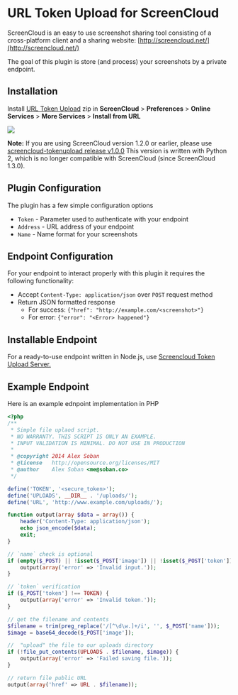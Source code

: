 URL Token Upload for ScreenCloud
================================

ScreenCloud is an easy to use screenshot sharing tool consisting of a cross-platform client and a sharing website: [http://screencloud.net/](http://screencloud.net/)

The goal of this plugin is store (and process) your screenshots by a private endpoint.

Installation
------------

Install [URL Token Upload][current] zip in **ScreenCloud** > **Preferences** > **Online Services** > **More Services** > **Install from URL**

![](http://i.imgur.com/lQIdGt4.png)

**Note:** If you are using ScreenCloud version 1.2.0 or earlier, please use [screencloud-tokenupload release v1.0.0](https://github.com/RezzedUp/screencloud-tokenupload/releases) This version is written with Python 2, which is no longer compatible with ScreenCloud (since ScreenCloud 1.3.0).

Plugin Configuration
--------------------

The plugin has a few simple configuration options

 * `Token` - Parameter used to authenticate with your endpoint
 * `Address` - URL address of your endpoint
 * `Name` - Name format for your screenshots


Endpoint Configuration
----------------------

For your endpoint to interact properly with this plugin it requires the following functionality:
 * Accept `Content-Type: application/json` over `POST` request method
 * Return JSON formatted response
    * For success: `{"href": "http://example.com/<screenshot>"}`
    * For error: `{"error": "<Error> happened"}`

Installable Endpoint
--------------------

For a ready-to-use endpoint written in Node.js, use [Screencloud Token Upload Server.](https://github.com/RezzedUp/screencloud-tokenupload-server)

Example Endpoint
----------------

Here is an example ednpoint implementation in PHP

```php
<?php
/**
 * Simple file uplaod script.
 * NO WARRANTY. THIS SCRIPT IS ONLY AN EXAMPLE.
 * INPUT VALIDATION IS MINIMAL. DO NOT USE IN PRODUCTION
 *
 * @copyright 2014 Alex Soban
 * @license   http://opensource.org/licenses/MIT
 * @author    Alex Soban <me@soban.co>
 */

define('TOKEN', '<secure_token>');
define('UPLOADS', __DIR__ . '/uploads/');
define('URL', 'http://www.example.com/uploads/');

function output(array $data = array()) {
    header('Content-Type: application/json');
    echo json_encode($data);
    exit;
}

// `name` check is optional
if (empty($_POST) || !isset($_POST['image']) || !isset($_POST['token']) || !isset($_POST['name'])) {
    output(array('error' => 'Invalid input.'));
}

// `token` verification
if ($_POST['token'] !== TOKEN) {
    output(array('error' => 'Invalid token.'));
}

// get the filename and contents
$filename = trim(preg_replace('/[^\d\w.]+/i', '', $_POST['name']));
$image = base64_decode($_POST['image']);

//  "upload" the file to our uploads directory
if (!file_put_contents(UPLOADS . $filename, $image)) {
    output(array('error' => 'Failed saving file.'));
}

// return file public URL
output(array('href' => URL . $filename));
```

[current]: ../../archive/master.zip

